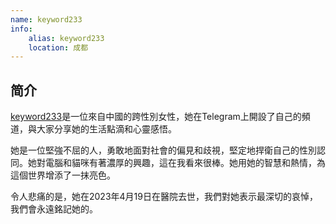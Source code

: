 ```yaml
---
name: keyword233
info:
    alias: keyword233
    location: 成都
---
```


## 简介
[keyword233](https://twitter.com/keyword233)是一位來自中國的跨性別女性，她在Telegram上開設了自己的頻道，與大家分享她的生活點滴和心靈感悟。

她是一位堅強不屈的人，勇敢地面對社會的偏見和歧視，堅定地捍衛自己的性別認同。她對電腦和貓咪有著濃厚的興趣，這在我看來很棒。她用她的智慧和熱情，為這個世界增添了一抹亮色。

令人悲痛的是，她在2023年4月19日在醫院去世，我們對她表示最深切的哀悼，我們會永遠銘記她的。

